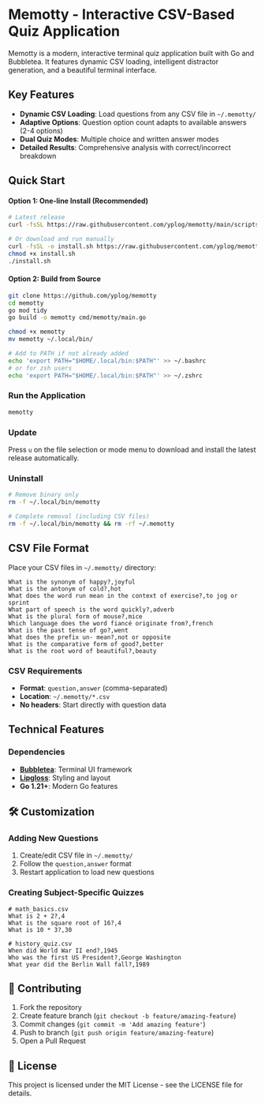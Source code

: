 # Memotty - Interactive CSV-Based Quiz Application

Memotty is a modern, interactive terminal quiz application built with Go and Bubbletea. It features dynamic CSV loading, intelligent distractor generation, and a beautiful terminal interface.

## Key Features

- **Dynamic CSV Loading**: Load questions from any CSV file in `~/.memotty/`
- **Adaptive Options**: Question option count adapts to available answers (2-4 options)
- **Dual Quiz Modes**: Multiple choice and written answer modes
- **Detailed Results**: Comprehensive analysis with correct/incorrect breakdown

## Quick Start

#### Option 1: One-line Install (Recommended)
```bash
# Latest release
curl -fsSL https://raw.githubusercontent.com/yplog/memotty/main/scripts/install.sh | bash

# Or download and run manually
curl -fsSL -o install.sh https://raw.githubusercontent.com/yplog/memotty/main/scripts/install.sh
chmod +x install.sh
./install.sh
```

#### Option 2: Build from Source
```bash
git clone https://github.com/yplog/memotty
cd memotty
go mod tidy
go build -o memotty cmd/memotty/main.go

chmod +x memotty
mv memotty ~/.local/bin/

# Add to PATH if not already added
echo 'export PATH="$HOME/.local/bin:$PATH"' >> ~/.bashrc
# or for zsh users
echo 'export PATH="$HOME/.local/bin:$PATH"' >> ~/.zshrc
```

### Run the Application
```bash
memotty
```

### Update
Press `u` on the file selection or mode menu to download and install the latest release automatically.

### Uninstall
```bash
# Remove binary only
rm -f ~/.local/bin/memotty

# Complete removal (including CSV files)
rm -f ~/.local/bin/memotty && rm -rf ~/.memotty
```

## CSV File Format

Place your CSV files in `~/.memotty/` directory:

```csv
What is the synonym of happy?,joyful
What is the antonym of cold?,hot
What does the word run mean in the context of exercise?,to jog or sprint
What part of speech is the word quickly?,adverb
What is the plural form of mouse?,mice
Which language does the word fiancé originate from?,french
What is the past tense of go?,went
What does the prefix un- mean?,not or opposite
What is the comparative form of good?,better
What is the root word of beautiful?,beauty
```

### CSV Requirements
- **Format**: `question,answer` (comma-separated)
- **Location**: `~/.memotty/*.csv`
- **No headers**: Start directly with question data

## Technical Features

### Dependencies
- **[Bubbletea](https://github.com/charmbracelet/bubbletea)**: Terminal UI framework
- **[Lipgloss](https://github.com/charmbracelet/lipgloss)**: Styling and layout
- **Go 1.21+**: Modern Go features

## 🛠️ Customization

### Adding New Questions
1. Create/edit CSV file in `~/.memotty/`
2. Follow the `question,answer` format
3. Restart application to load new questions

### Creating Subject-Specific Quizzes
```csv
# math_basics.csv
What is 2 + 2?,4
What is the square root of 16?,4
What is 10 * 3?,30

# history_quiz.csv
When did World War II end?,1945
Who was the first US President?,George Washington
What year did the Berlin Wall fall?,1989
```

## 🤝 Contributing

1. Fork the repository
2. Create feature branch (`git checkout -b feature/amazing-feature`)
3. Commit changes (`git commit -m 'Add amazing feature'`)
4. Push to branch (`git push origin feature/amazing-feature`)
5. Open a Pull Request

## 📄 License

This project is licensed under the MIT License - see the LICENSE file for details.